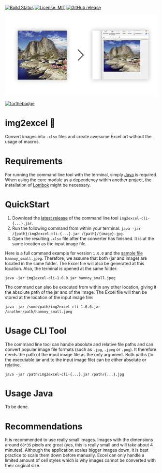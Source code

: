 [![Build Status](https://travis-ci.org/pixelstuermer/img2excel.svg?branch=master)](https://travis-ci.org/pixelstuermer/img2excel)
[![License: MIT](https://img.shields.io/badge/License-MIT-yellow.svg)](https://opensource.org/licenses/MIT)
[![GitHub release](https://img.shields.io/github/release/pixelstuermer/img2excel.svg)](https://github.com/pixelstuermer/img2excel/releases)

![intro](https://raw.githubusercontent.com/pixelstuermer/img2excel/master/src/readme-content/intro.jpg)

[![forthebadge](http://forthebadge.com/images/badges/you-didnt-ask-for-this.svg)](http://forthebadge.com)

# img2excel :rocket:
Convert images into `.xlsx` files and create awesome Excel art without the usage of macros.

# Requirements
For running the command line tool with the terminal, simply [Java](https://java.com/download/) is required. When using the core module as a dependency within another project, the installation of [Lombok](https://projectlombok.org) might be necessary.

# QuickStart
1. Download the [latest release](https://github.com/pixelstuermer/img2excel/releases/latest) of the command line tool `img2excel-cli-{...}.jar`.
2. Run the following command from within your terminal: `java -jar /{path}/img2excel-cli-{...}.jar /{path}/{image}.jpg`.
3. Open the resulting `.xlsx` file after the converter has finished. It is at the same location as the input image file.

Here is a full command example for version `1.0.0` and the [sample file](https://raw.githubusercontent.com/pixelstuermer/img2excel/master/src/example/hamnoy_small.jpeg) `hamnoy_small.jpeg`. Therefore, we assume that both (jar and image) are located in the same folder. The Excel file will also be generated at this location. Also, the terminal is opened at the same folder:

    java -jar img2excel-cli-1.0.0.jar hamnoy_small.jpeg

The command can also be executed from within any other location, giving it the absolute path of the jar and of the image. The Excel file will then be stored at the location of the input image file:

    java -jar /some/path/img2excel-cli-1.0.0.jar /another/path/hamnoy_small.jpeg

# Usage CLI Tool
The command line tool can handle absolute and relative file paths and can convert popular image file formats (such as `.jpg`, `.jpeg` or `.png`). It therefore needs the path of the input image file as the only argument. Both paths (to the executable jar and to the input image file) can be either absolute or relative.

    java -jar /path/img2excel-cli-{...}.jar /path/{...}.jpg

# Usage Java
To be done.

# Recommendations
It is recommended to use really small images. Images with the dimensions around `60*35` pixels are great (yes, this is really small and will take about 4 minutes). Although the application scales bigger images down, it is best practice to scale them down before manually. Excel can only handle a limited amount of cell styles which is why images cannot be converted with their original size.